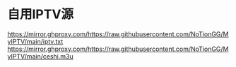 # 自用IPTV源
https://mirror.ghproxy.com/https://raw.githubusercontent.com/NoTionGG/MyIPTV/main/iptv.txt
https://mirror.ghproxy.com/https://raw.githubusercontent.com/NoTionGG/MyIPTV/main/ceshi.m3u
